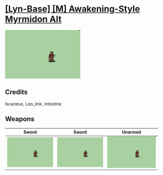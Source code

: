 # [\[Lyn-Base\] \[M\] Awakening-Style Myrmidon Alt](../%5BLyn-Base%5D%20%5BM%5D%20Awakening-Style%20Myrmidon%20Alt)

<img src="./1.%20Sword/Sword_000.png" alt="[Lyn-Base] [M] Awakening-Style Myrmidon Alt standing" />

## Credits

Iscaneus, Leo_link, Intestine

## Weapons


|Sword |Sword |Unarmed |
|  :---: | :---: | :---: |
| <img alt="Sword animation" src="./1.%20Sword/Sword.gif" /> | <img alt="Sword animation" src="./1.%20Sword%20(Alt%20Crit)/Sword.gif" /> | <img alt="Unarmed animation" src="./8.%20Unarmed/Unarmed.gif" /> |
